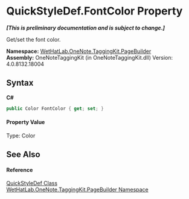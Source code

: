 # QuickStyleDef.FontColor Property 
 _**\[This is preliminary documentation and is subject to change.\]**_

Get/set the font color.

**Namespace:**&nbsp;<a href="56352230-71f2-f4b7-63a8-983965663af5">WetHatLab.OneNote.TaggingKit.PageBuilder</a><br />**Assembly:**&nbsp;OneNoteTaggingKit (in OneNoteTaggingKit.dll) Version: 4.0.8132.18004

## Syntax

**C#**<br />
``` C#
public Color FontColor { get; set; }
```


#### Property Value
Type: Color

## See Also


#### Reference
<a href="b060cbe3-abed-8941-9af9-880354eb2a81">QuickStyleDef Class</a><br /><a href="56352230-71f2-f4b7-63a8-983965663af5">WetHatLab.OneNote.TaggingKit.PageBuilder Namespace</a><br />